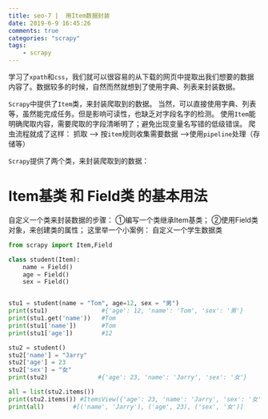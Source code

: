 ```yaml
---
title: seo-7 |  用Item数据封装
date: 2019-6-9 16:45:26
comments: true
categories: "scrapy"
tags: 
    - scrapy
---
```

学习了`xpath`和`css`，我们就可以很容易的从下载的网页中提取出我们想要的数据内容了。数据较多的时候，自然而然就想到了使用字典、列表来封装数据。

`Scrapy`中提供了`Item`类，来封装爬取到的数据。
当然，可以直接使用字典、列表等，虽然能完成任务。但是影响可读性，也缺乏对字段名字的检测。
使用`Item`能明确爬取内容，需要爬取的字段清晰明了；避免出现变量名写错的低级错误。
爬虫流程就成了这样：
抓取 --> 按`item`规则收集需要数据 -->使用`pipeline`处理（存储等）

`Scrapy`提供了两个类，来封装爬取到的数据：
# Item基类 和 Field类 的基本用法
自定义一个类来封装数据的步骤：
①编写一个类继承Item基类；
②使用Field类对象，来创建类的属性；
这里举一个小案例：
自定义一个学生数据类
``` python
from scrapy import Item,Field

class student(Item):
    name = Field()
    age = Field()
    sex = Field()


stu1 = student(name = "Tom", age=12, sex = "男")
print(stu1)               #{'age': 12, 'name': 'Tom', 'sex': '男'}
print(stu1.get('name'))   #Tom
print(stu1['name'])       #Tom
print(stu1['age'])        #12

stu2 = student()
stu2['name'] = "Jarry"
stu2['age'] = 23
stu2['sex'] = "女"
print(stu2)              #{'age': 23, 'name': 'Jarry', 'sex': '女'}

all = list(stu2.items())
print(stu2.items()) #ItemsView({'age': 23, 'name': 'Jarry', 'sex': '女'})
print(all)        #[('name', 'Jarry'), ('age', 23), ('sex', '女')]
```


